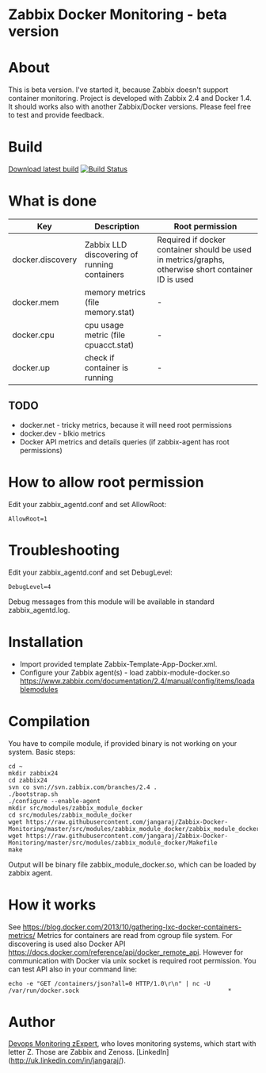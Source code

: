 Zabbix Docker Monitoring - beta version
========================================

About
=====

This is beta version. I've started it, because Zabbix doesn't support container monitoring.
Project is developed with Zabbix 2.4 and Docker 1.4. It should works also with another Zabbix/Docker versions.
Please feel free to test and provide feedback.

Build
=====

[Download latest build](https://drone.io/github.com/jangaraj/Zabbix-Docker-Monitoring/files/zabbix24/src/modules/zabbix_module_docker/zabbix_module_docker.so)
[![Build Status](https://drone.io/github.com/jangaraj/Zabbix-Docker-Monitoring/status.png)](https://drone.io/github.com/jangaraj/Zabbix-Docker-Monitoring/latest)

What is done
============

| Key  | Description | Root permission |
| ---- | ----------- | --------------- |
| docker.discovery  | Zabbix LLD discovering of running containers | Required if docker container should be used in metrics/graphs, otherwise short container ID is used |
| docker.mem | memory metrics (file memory.stat) | - |
| docker.cpu | cpu usage metric (file cpuacct.stat) | - |
| docker.up | check if container is running | - |
 
TODO
----
* docker.net - tricky metrics, because it will need root permissions
* docker.dev - blkio metrics
* Docker API metrics and details queries (if zabbix-agent has root permissions)

How to allow root permission
============================

Edit your zabbix_agentd.conf and set AllowRoot:

    AllowRoot=1 

Troubleshooting
===============

Edit your zabbix_agentd.conf and set DebugLevel:

    DebugLevel=4
    
Debug messages from this module will be available in standard zabbix_agentd.log.    

Installation
============

* Import provided template Zabbix-Template-App-Docker.xml. 
* Configure your Zabbix agent(s) - load zabbix-module-docker.so
https://www.zabbix.com/documentation/2.4/manual/config/items/loadablemodules


Compilation
===========

You have to compile module, if provided binary is not working on your system.
Basic steps:

    cd ~
    mkdir zabbix24
    cd zabbix24
    svn co svn://svn.zabbix.com/branches/2.4 .
    ./bootstrap.sh
    ./configure --enable-agent
    mkdir src/modules/zabbix_module_docker
    cd src/modules/zabbix_module_docker
    wget https://raw.githubusercontent.com/jangaraj/Zabbix-Docker-Monitoring/master/src/modules/zabbix_module_docker/zabbix_module_docker.c
    wget https://raw.githubusercontent.com/jangaraj/Zabbix-Docker-Monitoring/master/src/modules/zabbix_module_docker/Makefile
    make
    
Output will be binary file zabbix_module_docker.so, which can be loaded by zabbix agent.

How it works
============

See https://blog.docker.com/2013/10/gathering-lxc-docker-containers-metrics/
Metrics for containers are read from cgroup file system. For discovering is used 
also Docker API https://docs.docker.com/reference/api/docker_remote_api. However
for communication with Docker via unix socket is required root permission. You 
can test API also in your command line:

    echo -e "GET /containers/json?all=0 HTTP/1.0\r\n" | nc -U /var/run/docker.sock                                          *  

Author
======
 
[Devops Monitoring zExpert](http://www.jangaraj.com), who loves monitoring systems, which start with letter Z. Those are Zabbix and Zenoss. [LinkedIn] (http://uk.linkedin.com/in/jangaraj/).
